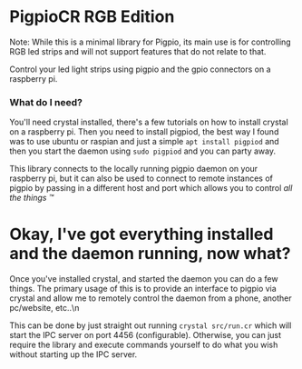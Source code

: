 # PigpioCR RGB Edition
Note: While this is a minimal library for Pigpio, its main use is for controlling RGB led strips and will not support features that do not relate to that.

Control your led light strips using pigpio and the gpio connectors on a
raspberry pi.

### What do I need? ###
You'll need crystal installed, there's a few tutorials on how to install crystal
on a raspberry pi. Then you need to install pigpiod, the best way I found was to
use ubuntu or raspian and just a simple `apt install pigpiod` and then you start
the daemon using `sudo pigpiod` and you can party away.

This library connects to the locally running pigpio daemon on your raspberry pi,
but it can also be used to connect to remote instances of pigpio by passing in a
different host and port which allows you to control _all the things :tm:_

# Okay, I've got  everything installed and the daemon running, now what?
Once you've installed crystal, and started the daemon you can do a few things. The primary usage of this is to provide an interface to pigpio via crystal and allow me to remotely control the daemon from a phone, another pc/website, etc..\n

This can be done by just straight out running `crystal src/run.cr` which will start the IPC server on port 4456 (configurable).
Otherwise, you can just require the library and execute commands yourself to do what you wish without starting up the IPC server.
